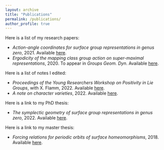 ```yaml
---
layout: archive
title: "Publications"
permalink: /publications/
author_profile: true
---
```


Here is a list of my research papers:

- *Action-angle coordinates for surface group representations in genus zero*, 2021. Available [here](https://arxiv.org/pdf/2110.13896.pdf).
- *Ergodicity of the mapping class group action on super-maximal representations*, 2020. To appear in *Groups Geom. Dyn*. Available [here](https://arxiv.org/pdf/2012.05775.pdf).

Here is a list of notes I edited:

- *Proceedings of the Young Researchers Workshop on Positivity in Lie Groups*, with X. Flamm, 2022. Available [here](http://arnaudmaret.github.io/files/theta_positivity_proceedings.pdf).
- *A note on character varieties*, 2022. Available [here](https://arnaudmaret.com/files/character-varieties.pdf).

Here is a link to my PhD thesis:

- *The symplectic geometry of surface group representations in genus zero*, 2022. Available [here](http://arnaudmaret.github.io/files/thesis-arnaud-maret.pdf).

Here is a link to my master thesis:
- *Forcing relations for periodic orbits of surface homeomorphisms*, 2018. Available [here](http://arnaudmaret.github.io/files/master_thesis.pdf).

<!--- {% if author.googlescholar %}
  You can also find my articles on <u><a href="{{author.googlescholar}}">my Google Scholar profile</a>.</u>
{% endif %} -->

<!--- # {% include base_path %} -->

<!--- {% for post in site.publications reversed %}
 {% include archive-single.html %}
{% endfor %} -->
